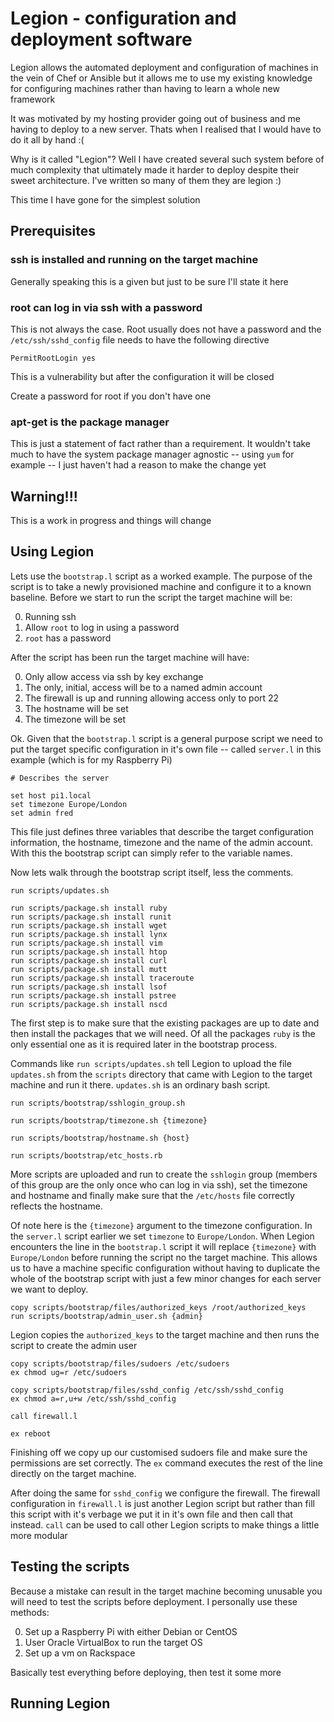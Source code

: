 # Legion - configuration and deployment software

Legion allows the automated deployment and configuration of machines in the vein of
Chef or Ansible but it allows me to use my existing knowledge for configuring machines
rather than having to learn a whole new framework

It was motivated by my hosting provider going out of business and me having to deploy
to a new server. Thats when I realised that I would have to do it all by hand :(

Why is it called "Legion"? Well I have created several such system before of much
complexity that ultimately made it harder to deploy despite their sweet architecture.
I've written so many of them they are legion :)

This time I have gone for the simplest solution

## Prerequisites

### ssh is installed and running on the target machine

Generally speaking this is a given but just to be sure I'll state it here

### root can log in via ssh with a password

This is not always the case. Root usually does not have a password and the `/etc/ssh/sshd_config`
file needs to have the following directive

    PermitRootLogin yes

This is a vulnerability but after the configuration it will be closed

Create a password for root if you don't have one

### apt-get is the package manager

This is just a statement of fact rather than a requirement. It wouldn't take much to
have the system package manager agnostic -- using `yum` for example -- I just haven't
had a reason to make the change yet

## Warning!!!

This is a work in progress and things will change

## Using Legion

Lets use the `bootstrap.l` script as a worked example. The purpose of the script is to take a newly provisioned machine and configure it to a known baseline. Before we start to run the script the target machine will be:

0. Running ssh
1. Allow `root` to log in using a password
2. `root` has a password

After the script has been run the target machine will have:

0. Only allow access via ssh by key exchange
1. The only, initial, access will be to a named admin account
2. The firewall is up and running allowing access only to port 22
3. The hostname will be set
4. The timezone will be set

Ok. Given that the `bootstrap.l` script is a general purpose script we need to put the target specific configuration in it's own file -- called `server.l` in this example (which is for my Raspberry Pi)

```
# Describes the server

set host pi1.local
set timezone Europe/London
set admin fred
```

This file just defines three variables that describe the target configuration information, the hostname, timezone and the name of the admin account. With this the bootstrap script can simply refer to the variable names.

Now lets walk through the bootstrap script itself, less the comments.

```
run scripts/updates.sh

run scripts/package.sh install ruby
run scripts/package.sh install runit
run scripts/package.sh install wget
run scripts/package.sh install lynx
run scripts/package.sh install vim
run scripts/package.sh install htop
run scripts/package.sh install curl
run scripts/package.sh install mutt
run scripts/package.sh install traceroute
run scripts/package.sh install lsof
run scripts/package.sh install pstree
run scripts/package.sh install nscd
```

The first step is to make sure that the existing packages are up to date and then install the packages that we will need. Of all the packages `ruby` is the only essential one as it is required later in the bootstrap process.

Commands like `run scripts/updates.sh` tell Legion to upload the file `updates.sh` from the `scripts` directory that came with Legion to the target machine and run it there. `updates.sh` is an ordinary bash script.

```
run scripts/bootstrap/sshlogin_group.sh

run scripts/bootstrap/timezone.sh {timezone}

run scripts/bootstrap/hostname.sh {host}

run scripts/bootstrap/etc_hosts.rb
```

More scripts are uploaded and run to create the `sshlogin` group (members of this group are the only once who can log in via ssh), set the timezone and hostname and finally make sure that the `/etc/hosts` file correctly reflects the hostname.

Of note here is the `{timezone}` argument to the timezone configuration. In the `server.l` script earlier we set `timezone` to `Europe/London`. When Legion encounters the line in the `bootstrap.l` script it will replace `{timezone}` with `Europe/London` before running the script no the target machine. This allows us to have a machine specific configuration without having to duplicate the whole of the bootstrap script with just a few minor changes for each server we want to deploy.

```
copy scripts/bootstrap/files/authorized_keys /root/authorized_keys
run scripts/bootstrap/admin_user.sh {admin}
```

Legion copies the `authorized_keys` to the target machine and then runs the script to create the admin user

```
copy scripts/bootstrap/files/sudoers /etc/sudoers
ex chmod ug=r /etc/sudoers

copy scripts/bootstrap/files/sshd_config /etc/ssh/sshd_config
ex chmod a=r,u+w /etc/ssh/sshd_config

call firewall.l

ex reboot
```

Finishing off we copy up our customised sudoers file and make sure the permissions are set correctly. The `ex` command executes the rest of the line directly on the target machine.

After doing the same for `sshd_config` we configure the firewall. The firewall configuration in `firewall.l` is just another Legion script but rather than fill this script with it's verbage we put it in it's own file and then call that instead. `call` can be used to call other Legion scripts to make things a little more modular

## Testing the scripts

Because a mistake can result in the target machine becoming unusable you will need to test the scripts before deployment. I personally use these methods:

0. Set up a Raspberry Pi with either Debian or CentOS
1. User Oracle VirtualBox to run the target OS
2. Set up a vm on Rackspace

Basically test everything before deploying, then test it some more

## Running Legion
